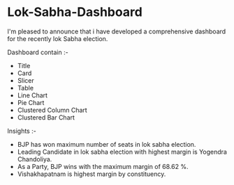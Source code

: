 # Lok-Sabha-Dashboard

I'm pleased to announce that i have developed a comprehensive dashboard for the recently lok Sabha election.

Dashboard contain :-

- Title
- Card
- Slicer
- Table
- Line Chart 
- Pie Chart
- Clustered Column Chart
- Clustered Bar Chart

Insights :-

- BJP has won maximum number of seats in lok sabha election.
- Leading Candidate in lok sabha election with highest margin is Yogendra Chandoliya.
- As a Party, BJP wins with the maximum margin of 68.62 %.
- Vishakhapatnam is highest margin by constituency.
